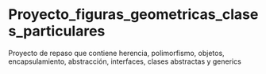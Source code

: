 # Proyecto_figuras_geometricas_clases_particulares
Proyecto de repaso que contiene herencia, polimorfismo, objetos, encapsulamiento, abstracción, interfaces, clases abstractas y generics

